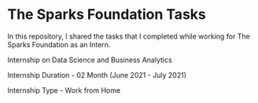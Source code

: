 # The Sparks Foundation Tasks

In this repository, I shared the tasks that I completed while working for The Sparks Foundation as an Intern. 

Internship on Data Science and Business Analytics

Internship Duration - 02 Month (June 2021 - July 2021)

Internship Type - Work from Home
